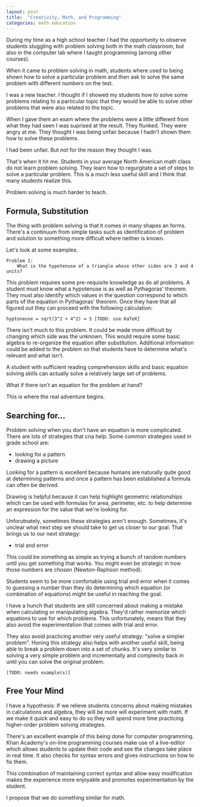 ```yaml
---
layout: post
title:  "Creativity, Math, and Programming"
categories: math education
---
```


During my time as a high school teacher I had the opportunity to observe
students stuggling with problem solving both in the math classroom, but also
in the computer lab where I taught programming (among other courses).

When it came to problem solving in math, students where used to being shown how
to solve a particular problem and then ask to solve the same problem with 
different numbers on the test.

I was a new teacher.  I thought if I showed my students how to solve some
problems relating to a particular topic that they would be able to solve other
problems that were also related to the topic.

When I gave them an exam where the problems were a little different from what 
they had seen I was suprised at the result.  They flunked.  They were angry at
me.  They thought I was being unfair because I hadn't shown them how to solve
these problems.

I had been unfair.  But not for the reason they thought I was.

That's when it hit me.  Students in your average North American math class do 
not learn problem solving.  They learn how to regurgitate a set of steps to 
solve a particular problem.  This is a much less useful skill and I think that
many students realize this.

Problem solving is much harder to teach.

## Formula, Substitution ##

The thing with problem solving is that it comes in many shapes an forms.  There's
a continuum from simple tasks such as identification of problem and solution to
something more difficult where neither is known.

Let's look at some examples.

    Problem 1:
        What is the hypotenuse of a triangle whose other sides are 3 and 4 units?

This problem requires some pre-requisite knowledge as do all problems.  A student
must know what a hypotenuse is as well as Pythagoras' theorem.  They must also
identify which values in the question correspond to which parts of the equation
in Pythagoras' theorem.  Once they have that all figured out they can proceed 
with the following calculation:

    hyptoneuse = sqrt(3^2 + 4^2) = 5 [TODO: use KaTeX]

There isn't much to this problem.  It could be made more difficult by changing
which side was the unknown.  This would require some basic algebra to re-organize
the equation after substitution.  Additional information could be added to the
problem so that students have to determine what's relevant and what isn't.

A student with sufficient reading comprehension skills and basic equation 
solving skills can actually solve a relatively large set of problems.

What if there isn't an equation for the problem at hand?

This is where the real adventure begins.

## Searching for... ##

Problem solving when you don't have an equation is more complicated.  There are
lots of strategies that cna help.  Some common strategies used in grade school
are:
 
- looking for a pattern
- drawing a picture

Looking for a pattern is excellent because humans are naturally quite good at
determining patterns and once a pattern has been established a formula can often
be derived.

Drawing is helpful because it can help highlight geometric relationships which 
can be used with formulas for area, perimeter, etc. to help determine an 
expression for the value that we're looking for.

Unforutnately, sometimes these strategies aren't enough.  Sometimes, it's 
unclear what next step we should take to get us closer to our goal.  That brings
us to our next strategy:

- trial and error

This could be something as simple as trying a bunch of random numbers until you
get something that works.  You might even be strategic in how those numbers are
chosen (Newton-Raphson method).

Students seem to be more comfortable using trial and error when it comes to 
guessing a number than they do determining which equation (or combination of 
equations) might be useful in reaching the goal.

I have a hunch that students are still concerned about making a mistake
when calculating or manipulating algebra.  They'd rather memorize which equations
to use for which problems.  This unfortunately, means that they also avoid the
experimentation that comes with trial and error.

They also avoid practicing another very useful strategy: "solve a simpler problem".
Honing this strategy also helps with another useful skill, being able to break
a problem down into a set of chunks.  It's very similar to solving a very simple
problem and incrementally and complexity back in until you can solve the original
problem.

    [TODO: needs example(s)]

## Free Your Mind ##

I have a hypothesis:  If we relieve students concerns about making mistakes in
calculations and algebra, they will be more will experiment with math.  If we
make it quick and easy to do so they will spend more time practicing higher-order 
problem solving strategies.

There's an excellent example of this being done for computer programming.  Khan
Academy's on-line programming courses make use of a live-editor which allows 
students to update their code and see the changes take place in real time.  It 
also checks for syntax errors and gives instructions on how to fix them. 

This combination of maintaining correct syntax and allow easy modification makes
the experience more enjoyable and promotes experimentation by the student.

I propose that we do something similar for math.


